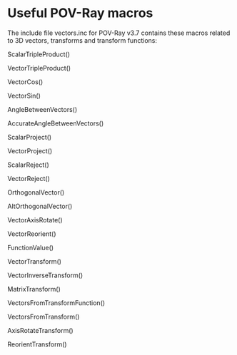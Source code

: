 # Useful POV-Ray macros

The include file vectors.inc for POV-Ray v3.7 contains these macros related to 3D vectors, transforms and transform functions:

ScalarTripleProduct()

VectorTripleProduct()

VectorCos()

VectorSin()

AngleBetweenVectors()

AccurateAngleBetweenVectors()

ScalarProject()

VectorProject()

ScalarReject()

VectorReject()

OrthogonalVector()

AltOrthogonalVector()

VectorAxisRotate()

VectorReorient()

FunctionValue()

VectorTransform()

VectorInverseTransform()

MatrixTransform()

VectorsFromTransformFunction()

VectorsFromTransform()

AxisRotateTransform()

ReorientTransform()
